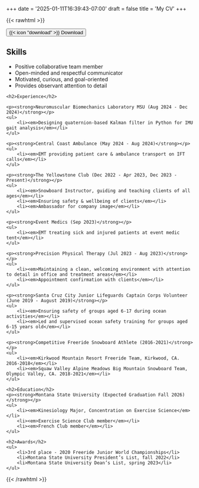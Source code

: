 +++
date = '2025-01-11T16:39:43-07:00'
draft = false
title = 'My CV'
+++

{{< rawhtml >}}

<div class="flex justify-center mb-6">
    <a href="/Adrien-Babet-CV.pdf" download>
        <button class="py-2 px-4 bg-blue-500 text-white font-semibold rounded-lg hover:bg-blue-600">
            {{< icon "download" >}} Download
        </button>
    </a>
</div>

<div class="cv-content mx-auto px-6 pb-6 pt-0 border rounded-lg shadow-md bg-orange-50">
    <h2>Skills</h2>
    <ul>
        <li>Positive collaborative team member</li>
        <li>Open-minded and respectful communicator</li>
        <li>Motivated, curious, and goal-oriented</li>
        <li>Provides observant attention to detail</li>
    </ul>

    <h2>Experience</h2>

    <p><strong>Neuromuscular Biomechanics Laboratory MSU (Aug 2024 - Dec 2024)</strong></p>
    <ul>
        <li><em>Designing quaternion-based Kalman filter in Python for IMU gait analysis</em></li>
    </ul>

    <p><strong>Central Coast Ambulance (May 2024 - Aug 2024)</strong></p>
    <ul>
        <li><em>EMT providing patient care & ambulance transport on IFT calls</em></li>
    </ul>

    <p><strong>The Yellowstone Club (Dec 2022 - Apr 2023, Dec 2023 - Present)</strong></p>
    <ul>
        <li><em>Snowboard Instructor, guiding and teaching clients of all ages</em></li>
        <li><em>Ensuring safety & wellbeing of clients</em></li>
        <li><em>Ambassador for company image</em></li>
    </ul>

    <p><strong>Event Medics (Sep 2023)</strong></p>
    <ul>
        <li><em>EMT treating sick and injured patients at event medic tent</em></li>
    </ul>

    <p><strong>Precision Physical Therapy (Jul 2023 - Aug 2023)</strong></p>
    <ul>
        <li><em>Maintaining a clean, welcoming environment with attention to detail in office and treatment areas</em></li>
        <li><em>Appointment confirmation with clients</em></li>
    </ul>

    <p><strong>Santa Cruz City Junior Lifeguards Captain Corps Volunteer (June 2019 - August 2019)</strong></p>
    <ul>
        <li><em>Ensuring safety of groups aged 6-17 during ocean activities</em></li>
        <li><em>Led and supervised ocean safety training for groups aged 6-15 years old</em></li>
    </ul>

    <p><strong>Competitive Freeride Snowboard Athlete (2016-2021)</strong></p>
    <ul>
        <li><em>Kirkwood Mountain Resort Freeride Team, Kirkwood, CA. 2016-2018</em></li>
        <li><em>Squaw Valley Alpine Meadows Big Mountain Snowboard Team, Olympic Valley, CA. 2018-2021</em></li>
    </ul>

    <h2>Education</h2>
    <p><strong>Montana State University (Expected Graduation Fall 2026)</strong></p>
    <ul>
        <li><em>Kinesiology Major, Concentration on Exercise Science</em></li>
        <li><em>Exercise Science Club member</em></li>
        <li><em>French Club member</em></li>
    </ul>

    <h2>Awards</h2>
    <ul>
        <li>3rd place - 2020 Freeride Junior World Championships</li>
        <li>Montana State University President’s List, fall 2022</li>
        <li>Montana State University Dean’s List, spring 2023</li>
    </ul>
</div>
{{< /rawhtml >}}